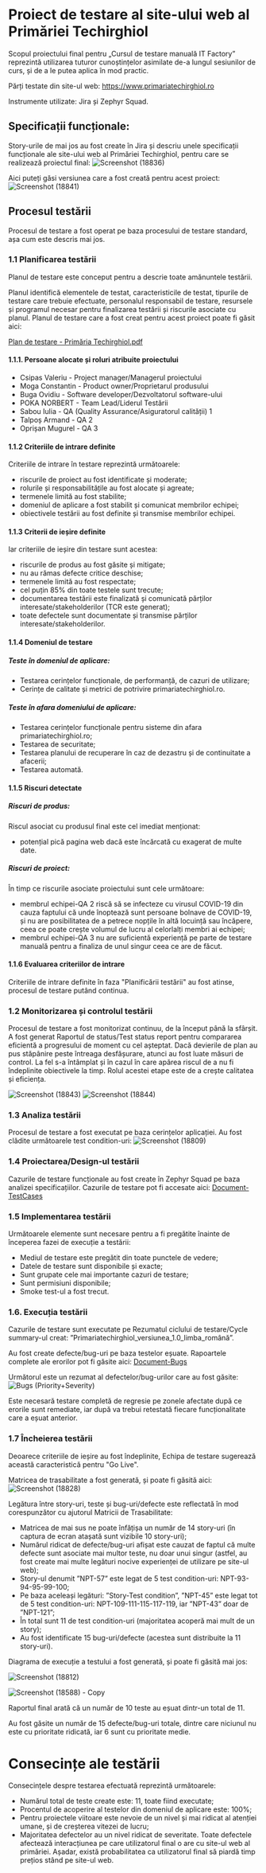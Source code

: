 <h1>Proiect de testare al site-ului web al Primăriei Techirghiol</h1>

Scopul proiectului final pentru „Cursul de testare manuală IT Factory” reprezintă utilizarea tuturor cunoștințelor asimilate de-a lungul sesiunilor de curs, și de a le putea aplica în mod practic.

Părți testate din site-ul web: https://www.primariatechirghiol.ro

Instrumente utilizate: Jira și Zephyr Squad.

<h2>Specificații funcționale:</h2>

Story-urile de mai jos au fost create în Jira și descriu unele specificații funcționale ale site-ului web al Primăriei Techirghiol, pentru care se realizează proiectul final:
![Screenshot (18836)](https://github.com/user-attachments/assets/dd41c737-50f0-497d-a5ea-cfc3494f6a20)

Aici puteți găsi versiunea care a fost creată pentru acest proiect:
![Screenshot (18841)](https://github.com/user-attachments/assets/cf0efd5d-01a2-44cb-b9f2-51ed45697818)

<h2>Procesul testării</h2>

Procesul de testare a fost operat pe baza procesului de testare standard, așa cum este descris mai jos.

<h3>1.1 Planificarea testării</h3>

Planul de testare este conceput pentru a descrie toate amănuntele testării.

Planul identifică elementele de testat, caracteristicile de testat, tipurile de testare care trebuie efectuate, personalul responsabil de testare, resursele și programul necesar pentru finalizarea testării și riscurile asociate cu planul. Planul de testare care a fost creat pentru acest proiect poate fi găsit aici:

[Plan de testare - Primăria Techirghiol.pdf](https://shorturl.at/CyqdA) 

<h4>1.1.1. Persoane alocate și roluri atribuite proiectului</h4>

<ul>
  <li>Csipas Valeriu - Project manager/Managerul proiectului</li> 
  <li>Moga Constantin - Product owner/Proprietarul produsului</li> 
  <li>Buga Ovidiu - Software developer/Dezvoltatorul software-ului</li> 
  <li>POKA NORBERT - Team Lead/Liderul Testării</li>  
  <li>Sabou Iulia - QA (Quality Assurance/Asiguratorul calității) 1</li> 
  <li>Talpoș Armand - QA 2</li> 
  <li>Oprișan Mugurel	- QA 3</li> 
</ul>

<h4>1.1.2 Criteriile de intrare definite</h4>
Criteriile de intrare în testare reprezintă următoarele:
<ul>
  <li>riscurile de proiect au fost identificate și moderate;</li> 
  <li>rolurile și responsabilitățile au fost alocate și agreate;</li> 
  <li>termenele limită au fost stabilite;</li> 
  <li>domeniul de aplicare a fost stabilit și comunicat membrilor echipei;</li> 
  <li>obiectivele testării au fost definite și transmise membrilor echipei.</li> 
</ul>

<h4>1.1.3 Criterii de ieșire definite</h4>
Iar criteriile de ieșire din testare sunt acestea:
<ul>
  <li>riscurile de produs au fost găsite și mitigate;</li> 
  <li>nu au rămas defecte critice deschise;</li> 
  <li>termenele limită au fost respectate;</li> 
  <li>cel puțin 85% din toate testele sunt trecute;</li> 
  <li>documentarea testării este finalizată și comunicată părților interesate/stakeholderilor (TCR este generat);</li> 
  <li>toate defectele sunt documentate și transmise părților interesate/stakeholderilor.</li> 
</ul>

<h4>1.1.4 Domeniul de testare</h4>

<h5>Teste în domeniul de aplicare:</h5>
<ul>
  <li>Testarea cerințelor funcționale, de performanță, de cazuri de utilizare;</li> 
  <li>Cerințe de calitate și metrici de potrivire primariatechirghiol.ro.</li> 
</ul>

<h5>Teste în afara domeniului de aplicare:</h5>
<ul>
  <li>Testarea cerințelor funcționale pentru sisteme din afara primariatechirghiol.ro;</li>
  <li>Testarea de securitate;</li>
  <li>Testarea planului de recuperare în caz de dezastru și de continuitate a afacerii;</li>
  <li>Testarea automată.</li>
</ul>

<h4>1.1.5 Riscuri detectate</h4>

<h5>Riscuri de produs:</h5>
Riscul asociat cu produsul final este cel imediat menționat:
<ul>
  <li>potențial pică pagina web dacă este încărcată cu exagerat de multe date.</li> 
</ul>

<h5>Riscuri de proiect:</h5>
În timp ce riscurile asociate proiectului sunt cele următoare:
<ul>
  <li>membrul echipei-QA 2 riscă să se infecteze cu virusul COVID-19 din cauza faptului că unde înoptează sunt persoane bolnave de COVID-19, și nu are posibilitatea de a petrece nopțile în altă locuință sau încăpere, ceea ce poate crește volumul de lucru al celorlalți membri ai echipei;</li>
  <li>membrul echipei-QA 3 nu are suficientă experiență pe parte de testare manuală pentru a finaliza de unul singur ceea ce are de făcut.</li>
</ul>

<h4>1.1.6 Evaluarea criteriilor de intrare</h4>

Criteriile de intrare definite în faza "Planificării testării" au fost atinse, procesul de testare putând continua.
  
<h3>1.2 Monitorizarea și controlul testării</h3>
Procesul de testare a fost monitorizat continuu, de la început până la sfârșit. A fost generat Raportul de status/Test status report pentru compararea eficientă a progresului de moment cu cel așteptat. Dacă devierile de plan au pus stăpânire peste întreaga desfășurare, atunci au fost luate măsuri de control. La fel s-a întâmplat și în cazul în care apărea riscul de a nu fi îndeplinite obiectivele la timp. Rolul acestei etape este de a crește calitatea și eficiența.

![Screenshot (18843)](https://github.com/user-attachments/assets/617e6d65-f8db-4cab-8f03-cec65f1f46a7)
![Screenshot (18844)](https://github.com/user-attachments/assets/d2fa457e-f48f-4764-ae40-730123de3f12)
 
<h3>1.3 Analiza testării</h3>

Procesul de testare a fost executat pe baza cerințelor aplicației.
Au fost clădite următoarele test condition-uri: 
![Screenshot (18809)](https://github.com/user-attachments/assets/45c0c12c-cc4f-4f62-adf6-aed3f952aa1c)


<h3>1.4 Proiectarea/Design-ul testării</h3>

Cazurile de testare funcționale au fost create în Zephyr Squad pe baza analizei specificațiilor. Cazurile de testare pot fi accesate aici:
[Document-TestCases](https://github.com/PokaNorbert/Primariatechirghiol.ro-Jira-Testare_Manuala-Proiect_Final/blob/main/TestCases/Document-TestCases.doc)

<h3>1.5 Implementarea testării</h3>

Următoarele elemente sunt necesare pentru a fi pregătite înainte de începerea fazei de execuție a testării:
<ul>
  <li>Mediul de testare este pregătit din toate punctele de vedere;</li>
  <li>Datele de testare sunt disponibile și exacte;</li>
  <li>Sunt grupate cele mai importante cazuri de testare;</li>
  <li>Sunt permisiuni disponibile;</li>
  <li>Smoke test-ul a fost trecut.</li>
</ul>

<h3>1.6. Execuția testării</h3>

Cazurile de testare sunt executate pe Rezumatul ciclului de testare/Cycle summary-ul creat: ”Primariatechirghiol_versiunea_1.0_limba_română”.

Au fost create defecte/bug-uri pe baza testelor eșuate. Rapoartele complete ale erorilor pot fi găsite aici:
[Document-Bugs](https://github.com/PokaNorbert/Primariatechirghiol.ro-Jira-Testare_Manuala-Proiect_Final/blob/main/Bugs/Document-Bugs.doc)

Următorul este un rezumat al defectelor/bug-urilor care au fost găsite:
![Bugs (Priority+Severity)](https://github.com/user-attachments/assets/fb73874d-6948-4595-868f-d3fae0f54dc4)

Este necesară testare completă de regresie pe zonele afectate după ce erorile sunt remediate, iar după va trebui retestată fiecare funcționalitate care a eșuat anterior.

<h3>1.7 Încheierea testării</h3>
Deoarece criteriile de ieșire au fost îndeplinite, Echipa de testare sugerează această caracteristică pentru "Go Live".

Matricea de trasabilitate a fost generată, și poate fi găsită aici:
![Screenshot (18828)](https://github.com/user-attachments/assets/37b1a9ed-a0ee-472e-8967-cf6700e3d68d)

Legătura între story-uri, teste și bug-uri/defecte este reflectată în mod corespunzător cu ajutorul Matricii de Trasabilitate: 
<ul>
  <li>Matricea de mai sus ne poate înfățișa un număr de 14 story-uri (în captura de ecran atașată sunt vizibile 10 story-uri);</li> 
  <li>Numărul ridicat de defecte/bug-uri afișat este cauzat de faptul că multe defecte sunt asociate mai multor teste, nu doar unui singur (astfel, au fost create mai multe legături nocive experienței de utilizare pe site-ul web);</li>
  <li>Story-ul denumit ”NPT-57” este legat de 5 test condition-uri: NPT-93-94-95-99-100;</li> 
  <li>Pe baza aceleași legături: ”Story-Test condition”, ”NPT-45” este legat tot de 5 test condition-uri: NPT-109-111-115-117-119, iar ”NPT-43” doar de ”NPT-121”;</li>
  <li>În total sunt 11 de test condition-uri (majoritatea acoperă mai mult de un story);</li>
  <li>Au fost identificate 15 bug-uri/defecte (acestea sunt distribuite la 11 story-uri).</li>
</ul>

Diagrama de execuție a testului a fost generată, și poate fi găsită mai jos:

![Screenshot (18812)](https://github.com/user-attachments/assets/c35f9cf2-f3a3-4e8b-b6ca-290a98fe09ca)

![Screenshot (18588) - Copy](https://github.com/user-attachments/assets/297522a8-a0b1-44c8-8103-6c2b1e24434b)

Raportul final arată că un număr de 10 teste au eșuat dintr-un total de 11.

Au fost găsite un număr de 15 defecte/bug-uri totale, dintre care niciunul nu este cu prioritate ridicată, iar 6 sunt cu prioritate medie.

<h1>Consecințe ale testării</h1>

Consecințele despre testarea efectuată reprezintă următoarele:
<ul>
  <li>Numărul total de teste create este: 11, toate fiind executate;</li>
  <li>Procentul de acoperire al testelor din domeniul de aplicare este: 100%;</li>
  <li>Pentru proiectele viitoare este nevoie de un nivel și mai ridicat al atenției umane, și de creșterea vitezei de lucru;
  <li>Majoritatea defectelor au un nivel ridicat de severitate. Toate defectele afectează interacțiunea pe care utilizatorul final o are cu site-ul web al primăriei. Așadar, există probabilitatea ca utilizatorul final să piardă timp prețios stând pe site-ul web.</li>
</ul>

